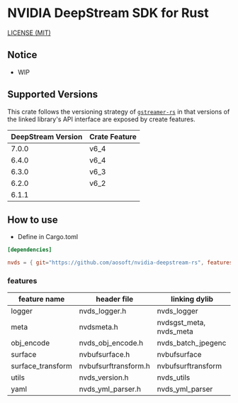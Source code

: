 NVIDIA DeepStream SDK for Rust
=====

[LICENSE (MIT)](LICENSE)

## Notice

* WIP

## Supported Versions
This crate follows the versioning strategy of [`gstreamer-rs`](https://crates.io/crates/gstreamer) in that versions of the linked library's API interface are exposed by create features.

| DeepStream Version | Crate Feature |
|--------------------|---------------|
| 7.0.0              | v6_4          |
| 6.4.0              | v6_4          |
| 6.3.0              | v6_3          |
| 6.2.0              | v6_2          |
| 6.1.1              |               |

## How to use

* Define in Cargo.toml

```toml
[dependencies]

nvds = { git="https://github.com/aosoft/nvidia-deepstream-rs", features = ["all"] }
```

### features

| feature name      | header file          | linking dylib           |
|-------------------|----------------------|-------------------------|
| logger            | nvds_logger.h        | nvds_logger             |
| meta              | nvdsmeta.h           | nvdsgst_meta, nvds_meta |
| obj_encode        | nvds_obj_encode.h    | nvds_batch_jpegenc      |
| surface           | nvbufsurface.h       | nvbufsurface            |
| surface_transform | nvbufsurftransform.h | nvbufsurftransform      |
| utils             | nvds_version.h       | nvds_utils              |
| yaml              | nvds_yml_parser.h    | nvds_yml_parser         |

